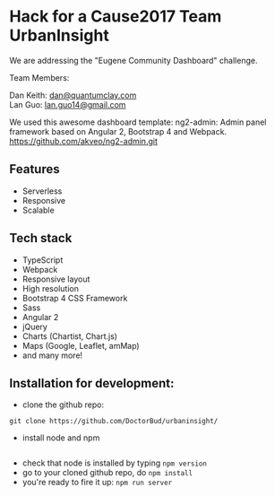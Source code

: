 # Hack for a Cause2017 Team UrbanInsight

We are addressing the "Eugene Community Dashboard" challenge.

Team Members:

Dan Keith:      dan@quantumclay.com  
Lan Guo:        lan.guo14@gmail.com


We used this awesome dashboard template:
ng2-admin: Admin panel framework based on Angular 2, Bootstrap 4 and Webpack. https://github.com/akveo/ng2-admin.git

## Features
* Serverless
* Responsive
* Scalable

## Tech stack
* TypeScript
* Webpack
* Responsive layout
* High resolution
* Bootstrap 4 CSS Framework
* Sass
* Angular 2
* jQuery
* Charts (Chartist, Chart.js)
* Maps (Google, Leaflet, amMap)
* and many more!

## Installation for development:
* clone the github repo:
 ```
 git clone https://github.com/DoctorBud/urbaninsight/
 ```
* install node and npm
```

```
* check that node is installed by typing
` npm version `
* go to your cloned github repo, do
` npm install `
* you're ready to fire it up:
` npm run server `


